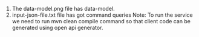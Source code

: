 1. The data-model.png file has data-model.
2. input-json-file.txt file has got command queries
Note: To run the service we need to run mvn clean compile command so 
   that client code can be generated using open api generator.